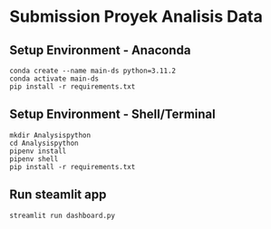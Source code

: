# Submission Proyek Analisis Data

## Setup Environment - Anaconda
```
conda create --name main-ds python=3.11.2
conda activate main-ds
pip install -r requirements.txt
```

## Setup Environment - Shell/Terminal
```
mkdir Analysispython
cd Analysispython
pipenv install
pipenv shell
pip install -r requirements.txt
```

## Run steamlit app
```
streamlit run dashboard.py
```